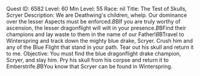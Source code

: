 Quest ID: 6582
Level: 60
Min Level: 55
Race: nil
Title: The Test of Skulls, Scryer
Description: We are Deathwing's children, whelp. Our dominance over the lesser Aspects must be enforced.$B$BIf you are truly worthy of ascension, the lesser dragonflight will wilt in your presence.$B$BFind their champions and lay waste to them in the name of our Father!$B$BTravel to Winterspring and track down the mighty blue drake, Scryer. Crush him and any of the Blue Flight that stand in your path. Tear out his skull and return it to me.
Objective: You must find the blue dragonflight drake champion, Scryer, and slay him. Pry his skull from his corpse and return it to Emberstrife.$B$BYou know that Scryer can be found in Winterspring.
